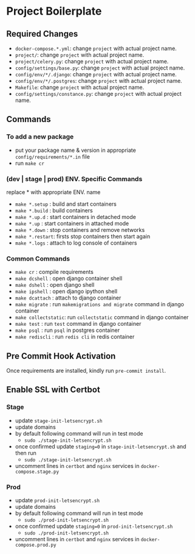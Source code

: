 # Project Boilerplate

## Required Changes
* `docker-compose.*.yml`: change `project` with actual project name.
* `project/`: change `project` with actual project name.
* `project/celery.py`: change `project` with actual project name.
* `config/settings/base.py`: change `project` with actual project name.
* `config/env/*/.django`: change `project` with actual project name.
* `config/env/*/.postgres`: change `project` with actual project name.
* `Makefile`: change `project` with actual project name.
* `config/settings/constance.py`: change `project` with actual project name.

## Commands
### To add a new package
* put your package name & version in appropriate `config/requirements/*.in` file
* run `make cr`

### (dev | stage | prod) ENV. Specific Commands
replace * with appropriate ENV. name
* `make *.setup`  : build and start containers
* `make *.build`  : build containers
* `make *.up.d`   : start containers in detached mode
* `make *.up`     : start containers in attached mode
* `make *.down`   : stop containers and remove networks
* `make *.restart`: firsts stop containers then start again
* `make *.logs`   : attach to log console of containers

### Common Commands
* `make cr`           : compile requirements
* `make dcshell`      : open django container shell
* `make dshell`       : open django shell
* `make ipshell`      : open django ipython shell
* `make dcattach`     : attach to django container
* `make migrate`      : run `makemigrations and migrate` command in django container
* `make collectstatic`: run `collectstatic` command in django container
* `make test`         : run `test` command in django container
* `make psql`         : run `psql` in postgres container
* `make rediscli`     : run `redis cli` in redis container

## Pre Commit Hook Activation
Once requirements are installed, kindly run `pre-commit install`.

## Enable SSL with Certbot
### Stage
* update `stage-init-letsencrypt.sh`
* update domains
* by default following command will run in test mode
  * `sudo ./stage-init-letsencrypt.sh`
* once confirmed update `staging=0` in `stage-init-letsencrypt.sh` and then run
  * `sudo ./stage-init-letsencrypt.sh`
* uncomment lines in `certbot` and `nginx` services in `docker-compose.stage.py` 

### Prod
* update `prod-init-letsencrypt.sh`
* update domains
* by default following command will run in test mode
  * `sudo ./prod-init-letsencrypt.sh`
* once confirmed update `staging=0` in `prod-init-letsencrypt.sh`
  * `sudo ./prod-init-letsencrypt.sh`
* uncomment lines in `certbot` and `nginx` services in `docker-compose.prod.py` 

